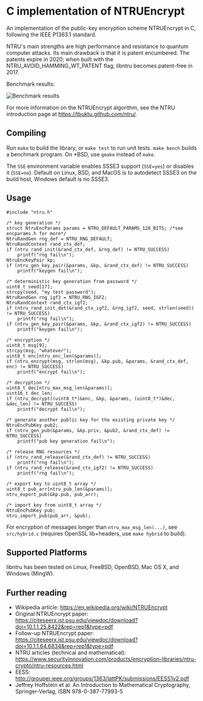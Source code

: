# C implementation of NTRUEncrypt

An implementation of the public-key encryption scheme NTRUEncrypt in C, following the IEEE P1363.1 standard.

NTRU's main strengths are high performance and resistance to quantum computer
attacks. Its main drawback is that it is patent encumbered. The patents expire
in 2020; when built with the NTRU_AVOID_HAMMING_WT_PATENT flag, libntru becomes
patent-free in 2017.

Benchmark results:

![Benchmark results](https://tbuktu.github.io/ntru/images/bench.png?raw=true "Benchmark results")

For more information on the NTRUEncrypt algorithm, see the NTRU introduction
page at https://tbuktu.github.com/ntru/.


## Compiling

Run ```make``` to build the library, or ```make test``` to run unit tests. ```make bench``` builds a benchmark program.
On *BSD, use ```gmake``` instead of ```make```.

The ```SSE``` environment variable enables SSSE3 support (```SSE=yes```)
or disables it (```SSE=no```).
Default on Linux, BSD, and MacOS is to autodetect SSSE3 on the build host,
Windows default is no SSSE3.

## Usage

    #include "ntru.h"

    /* key generation */
    struct NtruEncParams params = NTRU_DEFAULT_PARAMS_128_BITS; /*see encparams.h for more*/
    NtruRandGen rng_def = NTRU_RNG_DEFAULT;
    NtruRandContext rand_ctx_def;
    if (ntru_rand_init(&rand_ctx_def, &rng_def) != NTRU_SUCCESS)
        printf("rng fail\n");
    NtruEncKeyPair kp;
    if (ntru_gen_key_pair(&params, &kp, &rand_ctx_def) != NTRU_SUCCESS)
        printf("keygen fail\n");

    /* deterministic key generation from password */
    uint8_t seed[17];
    strcpy(seed, "my test password");
    NtruRandGen rng_igf2 = NTRU_RNG_IGF2;
    NtruRandContext rand_ctx_igf2;
    if (ntru_rand_init_det(&rand_ctx_igf2, &rng_igf2, seed, strlen(seed)) != NTRU_SUCCESS)
        printf("rng fail\n");
    if (ntru_gen_key_pair(&params, &kp, &rand_ctx_igf2) != NTRU_SUCCESS)
        printf("keygen fail\n");

    /* encryption */
    uint8_t msg[9];
    strcpy(msg, "whatever");
    uint8_t enc[ntru_enc_len(&params)];
    if (ntru_encrypt(msg, strlen(msg), &kp.pub, &params, &rand_ctx_def, enc) != NTRU_SUCCESS)
        printf("encrypt fail\n");

    /* decryption */
    uint8_t dec[ntru_max_msg_len(&params)];
    uint16_t dec_len;
    if (ntru_decrypt((uint8_t*)&enc, &kp, &params, (uint8_t*)&dec, &dec_len) != NTRU_SUCCESS)
        printf("decrypt fail\n");

    /* generate another public key for the existing private key */
    NtruEncPubKey pub2;
    if (ntru_gen_pub(&params, &kp.priv, &pub2, &rand_ctx_def) != NTRU_SUCCESS)
        printf("pub key generation fail\n");

    /* release RNG resources */
    if (ntru_rand_release(&rand_ctx_def) != NTRU_SUCCESS)
        printf("rng fail\n");
    if (ntru_rand_release(&rand_ctx_igf2) != NTRU_SUCCESS)
        printf("rng fail\n");

    /* export key to uint8_t array */
    uint8_t pub_arr[ntru_pub_len(&params)];
    ntru_export_pub(&kp.pub, pub_arr);

    /* import key from uint8_t array */
    NtruEncPubKey pub;
    ntru_import_pub(pub_arr, &pub);

For encryption of messages longer than `ntru_max_msg_len(...)`, see `src/hybrid.c`
(requires OpenSSL lib+headers, use `make hybrid` to build).

## Supported Platforms
  libntru has been tested on Linux, FreeBSD, OpenBSD, Mac OS X, and Windows (MingW).

## Further reading

  * Wikipedia article: https://en.wikipedia.org/wiki/NTRUEncrypt
  * Original NTRUEncrypt paper: https://citeseerx.ist.psu.edu/viewdoc/download?doi=10.1.1.25.8422&rep=rep1&type=pdf
  * Follow-up NTRUEncrypt paper: https://citeseerx.ist.psu.edu/viewdoc/download?doi=10.1.1.64.6834&rep=rep1&type=pdf
  * NTRU articles (technical and mathematical): https://www.securityinnovation.com/products/encryption-libraries/ntru-crypto/ntru-resources.html
  * EESS: http://grouper.ieee.org/groups/1363/lattPK/submissions/EESS1v2.pdf
  * Jeffrey Hoffstein et al: An Introduction to Mathematical Cryptography, Springer-Verlag, ISBN 978-0-387-77993-5
